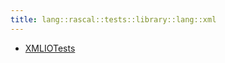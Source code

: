```yaml
---
title: lang::rascal::tests::library::lang::xml
---
```



* [XMLIOTests](../../../../../../../Library/lang/rascal/tests/library/lang/xml/XMLIOTests.md)